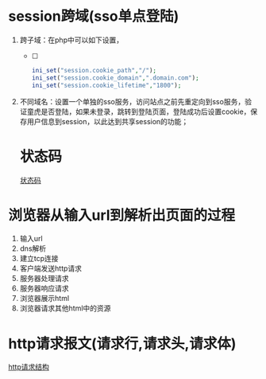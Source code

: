 # session跨域(sso单点登陆)

1. 跨子域：在php中可以如下设置，

   - [ ] ```php
     ini_set("session.cookie_path","/");
     ini_set("session.cookie_domain",".domain.com");
     ini_set("session.cookie_lifetime","1800");
     ```

2. 不同域名：设置一个单独的sso服务，访问站点之前先重定向到sso服务，验证童虎是否登陆，如果未登录，跳转到登陆页面，登陆成功后设置cookie，保存用户信息到session，以此达到共享session的功能；
   

   
   # 状态码
   
   [状态码](https://www.runoob.com/http/http-status-codes.html)
   

# 浏览器从输入url到解析出页面的过程

1. 输入url
2. dns解析
3. 建立tcp连接
4. 客户端发送http请求
5. 服务器处理请求
6. 服务器响应请求
7. 浏览器展示html
8. 浏览器请求其他html中的资源

# http请求报文(请求行,请求头,请求体)

[http请求结构](https://www.cnblogs.com/myseries/p/11239662.html)